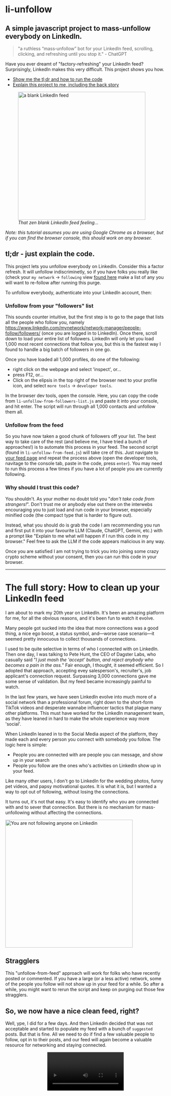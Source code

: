 # li-unfollow
## A simple javascript project to mass-unfollow everybody on LinkedIn.

> "a ruthless “mass‑unfollow” bot for your LinkedIn feed, scrolling, clicking, and refreshing until you stop it." - ChatGPT

Have you ever dreamt of "factory-refreshing" your LinkedIn feed?  Surprisingly, LinkedIn makes this very difficult. This project shows you how.

- [Show me the tl;dr and how to run the code](#tldr)
- [Explain this project to me, including the back story](#the_story)

<figure><img src="https://github.com/user-attachments/assets/d7849162-0569-454e-b684-690433dd9e23" alt="a blank LinkedIn feed" width="400"/><figcaption><em>That zen blank LinkedIn feed feeling...</em></figcaption></figure>

*Note: this tutorial assumes you are using Google Chrome as a browser, but if you can find the browser console, this should work on any browser.*


<a id="tldr"></a>
## tl;dr - just explain the code.

This project lets you unfollow everybody on LinkedIn. Consider this a factor refresh.  It will unfollow indiscriminetly, so if you have folks you really like (check your `my network` -> `following` view [found here](https://www.linkedin.com/mynetwork/network-manager/people-follow/following/) make a list of any you will want to re-follow after running this purge.

To unfollow everybody, authenticate into your LinkedIn account, then:

### Unfollow from your "followers" list
This sounds counter intuitive, but the first step is to go to the page that lists all the people who follow you, namely https://www.linkedin.com/mynetwork/network-manager/people-follow/followers/ (once you are logged in to LinkedIn).  Once there, scroll down to load your entire list of followers.  LinkedIn will only let you load 1,000 most recent connections that follow you, but this is the fastest way I found to handle a big batch of followers in one go.

Once you have loaded all 1,000 profiles, do one of the following:
- right click on the webpage and select 'inspect', or...
- press F12, or...
- Click on the elipsis in the top right of the browser next to your profile icon, and select `more tools` → `developer tools`.

In the browser dev tools, open the console. Here, you can copy the code from `li-unfollow-from-followers-list.js` and paste it into your console, and hit enter.  The script will run through all 1,000 contacts and unfollow them all.

### Unfollow from the feed

So you have now taken a good chunk of followers off your list.  The best way to take care of the rest (and believe me, I have tried a bunch of approaches!) is to automate this process in your feed.  The second script (found in `li-unfollow-from-feed.js`) will take cre of this.  Just navigate to [your feed page](https://www.linkedin.com/feed/) and repeat the process above (open the developer tools, navitage to the console tab, paste in the code, press `enter`).  You may need to run this process a few times if you have a lot of people you are currently following.  

### Why should I trust this code?

You shouldn't.  As your mother no doubt told you "*don't take code from strangers!*".  Don't trust me or anybody else out there on the interwebs encouraging you to just load and run code in your browser, especially minified code (the compact type that is harder to figure out).

Instead, what you should do is grab the code I am recommending you run and first put it into your favourite LLM (Claude, ChatGPT, Gemini, etc.) with a prompt like "Explain to me what will happen if I run this code in my browser."  Feel free to ask the LLM if the code appears malicious in any way.

Once you are satisfied I am not trying to trick you into joining some crazy crypto scheme without your consent, then you can run this code in your browser.

<hr />

<a id="the_story"></a>
#  The full story: How to clean up your LinkedIn feed

I am about to mark my 20th year on LinkedIn.  It's been an amazing platform for me, for all the obvious reasons, and it's been fun to watch it evolve.

Many people got sucked into the idea that more connections was a good thing, a nice ego boost, a status symbol, and—worse case scenario—it seemed pretty innocuous to collect thousands of connections.

I used to be quite selective in terms of who I connected with on LinkedIn.  Then one day, I was talking to Pete Hunt, the CEO of Dagster Labs, who casually said "*I just mash the 'accept' button, and reject anybody who becomes a pain in the ass.*"  Fair enough, I thought, it seemed efficient. So I adopted that approach, accepting evey salesperson's, recruiter's, job applicant's connection request.  Surpassing 3,000 connections gave me some sense of validation.  But my feed became increasingly painful to watch.

In the last few years, we have seen LinkedIn evolve into much more of a social network than a professional forum, right down to the short-form TikTok videos and desperate wannabe influencer tactics that plague many other platforms. This must have worked for the LinkedIn management team, as they have leaned in hard to make the whole experience way more 'social'.

When LinkedIn leaned in to the Social Media aspect of the platform, they made each and every person you connect with somebody you follow.  The logic here is simple:
- People you are connected with are people you can message, and show up in your search
- People you follow are the ones who's activities on LinkedIn show up in your feed.

Like many other users, I don't go to LinkedIn for the wedding photos, funny pet videos, and papsy motivational quotes.  It is what it is, but I wanted a way to opt out of following, without losing the connections.  

It turns out, it's not that easy. It's easy to identify who you are connected with and to sever that connection.  But there is no mechanism for mass-unfollowing without affecting the connections.

<img src="https://github.com/user-attachments/assets/0fa5e43b-332e-4206-bce1-0dd462509b60" alt="You are not following anyone on Linkedin" width="400"/>


## Stragglers

This "unfollow-from-feed" approach will work for folks who have recently posted or commented.  If you have a large (or a less active) network, some of the people you follow will not show up in your feed for a while.  So after a while, you might want to rerun the script and keep on purging out those few stragglers.

## So, we now have a nice clean feed, right?    
Well, ype, I did for a few days.  And then Linkedin decided that was not acceptable and started to populate my feed with a bunch of `suggested` posts.  But that is fine.  All we need to do if find a few valuable people to follow, opt in to their posts, and our feed will again become a valuable resource for networking and staying connected.

<p align="center">
<video
  src="https://github.com/user-attachments/assets/b2c21752-f080-4bb4-95b7-80f8572783a9"
  width="240"            <!-- pixels only -->
  controls               <!-- show play bar -->
>
  Your browser does not support the video tag.
</video>
</p>
